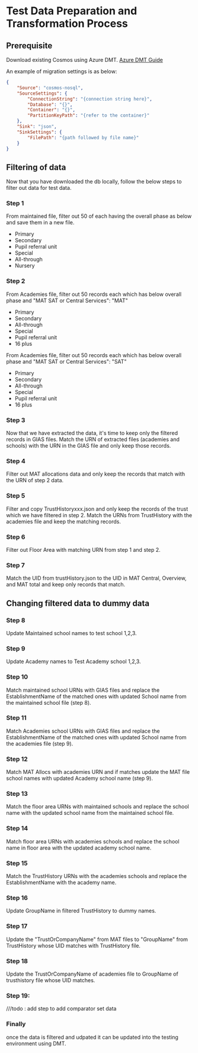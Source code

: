 ﻿# Test Data Preparation and Transformation Process

## Prerequisite
Download existing Cosmos using Azure DMT. [Azure DMT Guide](https://learn.microsoft.com/en-us/azure/cosmos-db/how-to-migrate-desktop-tool?tabs=azure-cli)

An example of migration settings is as below:
```` json
{
	"Source": "cosmos-nosql",
	"SourceSettings": {
		"ConnectionString": "{connection string here}",
		"Database": "{}",
		"Container": "{}",
		"PartitionKeyPath": "{refer to the container}"
	},
	"Sink": "json",
	"SinkSettings": {
		"FilePath": "{path followed by file name}"
	}
} 
````
## Filtering of data
Now that you have downloaded the db locally, follow the below steps to filter out data for test data.

### Step 1
From maintained file, filter out 50 of each having the overall phase as below and save them in a new file. 
- Primary
- Secondary
- Pupil referral unit
- Special
- All-through
- Nursery

### Step 2
From Academies file, filter out 50 records each which has below overall phase and  "MAT SAT or Central Services": "MAT"
- Primary
- Secondary
- All-through
- Special
- Pupil referral unit
- 16 plus

From Academies file, filter out 50 records each which has below overall phase and "MAT SAT or Central Services": "SAT"
- Primary
- Secondary
- All-through
- Special
- Pupil referral unit
- 16 plus

### Step 3
Now that we have extracted the data, it's time to keep only the filtered records in GIAS files. Match the URN of extracted files (academies and schools) with the URN in the GIAS file and only keep those records.

### Step 4
Filter out MAT allocations data and only keep the records that match with the URN of step 2 data.

### Step 5
Filter and copy TrustHistoryxxx.json and only keep the records of the trust which we have filtered in step 2. Match the URNs from TrustHistory with the academies file and keep the matching records.

### Step 6
Filter out Floor Area with matching URN from step 1 and step 2.

### Step 7
Match the UID from trustHistory.json to the UID in MAT Central, Overview, and MAT total and keep only records that match.

## Changing filtered data to dummy data
### Step 8
Update Maintained school names to test school 1,2,3.

### Step 9
Update Academy names to Test Academy school 1,2,3.

### Step 10
Match maintained school URNs with GIAS files and replace the EstablishmentName of the matched ones with updated School name from the maintained school file (step 8).

### Step 11
Match Academies school URNs with GIAS files and replace the EstablishmentName of the matched ones with updated School name from the academies file (step 9).

### Step 12
Match MAT Allocs with academies URN and if matches update the MAT file school names with updated Academy school name (step 9).

### Step 13
Match the floor area URNs with maintained schools and replace the school name with the updated school name from the maintained school file.

### Step 14
Match floor area URNs with academies schools and replace the school name in floor area with the updated academy school name.

### Step 15
Match the TrustHistory URNs with the academies schools and replace the EstablishmentName with the academy name.

### Step 16
Update GroupName in filtered TrustHistory to dummy names.

### Step 17
Update the "TrustOrCompanyName" from MAT files to "GroupName" from TrustHistory whose UID matches with TrustHistory file.

### Step 18
Update the TrustOrCompanyName of academies file to GroupName of trusthistory file whose UID matches.

### Step 19: 
///todo : add step to add comparator set data

### Finally
once the data is filtered and udpated it can be updated into the testing environment using DMT. 